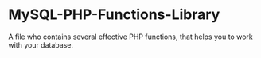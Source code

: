 # MySQL-PHP-Functions-Library
A file who contains several effective PHP functions, that helps you to work with your database.


